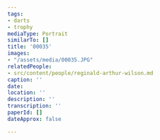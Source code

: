 ```yaml
---
tags:
- darts
- trophy
mediaType: Portrait
similarTo: []
title: '00035'
images:
- "/assets/media/00035.JPG"
relatedPeople:
- src/content/people/reginald-arthur-wilson.md
caption: ''
date: 
location: ''
description: ''
transcription: ''
paperId: []
dateApprox: false

---
```

